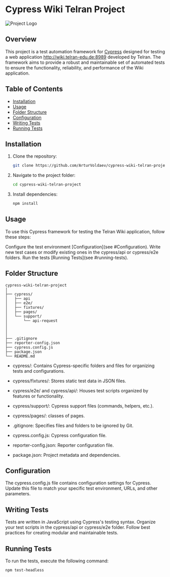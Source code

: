 # Cypress Wiki Telran Project

![Project Logo](http://wiki.telran-edu.de:8989/resources/assets/change-your-logo.svg?a60df)

## Overview

This project is a test automation framework for [Cypress](https://www.cypress.io/) designed for testing a web application http://wiki.telran-edu.de:8989 developed by Telran. The framework aims to provide a robust and maintainable set of automated tests to ensure the functionality, reliability, and performance of the Wiki application.

## Table of Contents

- [Installation](#installation)
- [Usage](#usage)
- [Folder Structure](#folder-structure)
- [Configuration](#configuration)
- [Writing Tests](#writing-tests)
- [Running Tests](#running-tests)

## Installation

1. Clone the repository:

   ```bash
   git clone https://github.com/ArturVoldaev/cypress-wiki-telran-project-.git

2. Navigate to the project folder:
    ```bash
    cd cypress-wiki-telran-project

3. Install dependencies:
    ```bash
    npm install

## Usage
To use this Cypress framework for testing the Telran Wiki application, follow these steps:

Configure the test environment [Configuration](see #Configuration).
Write new test cases or modify existing ones in the cypress/api or cypress/e2e folders.
Run the tests [Running Tests](see #running-tests).

## Folder Structure
```
cypress-wiki-telran-project
│
├── cypress/
│   ├── api
│   ├── e2e/
│   ├── fixtures/
│   ├── pages/
│   └── support/
│       └── api-request
│
│
│
├── .gitignore
├── reporter-config.json
├── cypress.config.js
├── package.json
└── README.md
```

- cypress/: Contains Cypress-specific folders and files for organizing tests and configurations.
- cypress/fixtures/: Stores static test data in JSON files.
- cypress/e2e/ and cypress/api/: Houses test scripts organized by features or functionality.
- cypress/support/: Cypress support files (commands, helpers, etc.).
- cypress/pages/: classes of pages.

- .gitignore: Specifies files and folders to be ignored by Git.
- cypress.config.js: Cypress configuration file.
- reporter-config.json: Reporter configuration file.
- package.json: Project metadata and dependencies.

## Configuration
The cypress.config.js file contains configuration settings for Cypress. Update this file to match your specific test environment, URLs, and other parameters.

## Writing Tests
Tests are written in JavaScript using Cypress's testing syntax. Organize your test scripts in the cypress/api or cypress/e2e folder. Follow best practices for creating modular and maintainable tests.

## Running Tests
To run the tests, execute the following command:
```IDE terminal
npm test-headless
```